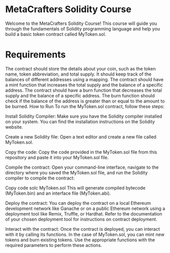 # MetaCrafters Solidity Course
Welcome to the MetaCrafters Solidity Course! This course will guide you through the fundamentals of Solidity programming language and help you build a basic token contract called MyToken.sol.

# Requirements
The contract should store the details about your coin, such as the token name, token abbreviation, and total supply.
It should keep track of the balances of different addresses using a mapping.
The contract should have a mint function that increases the total supply and the balance of a specific address.
The contract should have a burn function that decreases the total supply and the balance of a specific address.
The burn function should check if the balance of the address is greater than or equal to the amount to be burned.
How to Run
To run the MyToken.sol contract, follow these steps:

Install Solidity Compiler: Make sure you have the Solidity compiler installed on your system. You can find the installation instructions on the Solidity website.

Create a new Solidity file: Open a text editor and create a new file called MyToken.sol.

Copy the code: Copy the code provided in the MyToken.sol file from this repository and paste it into your MyToken.sol file.

Compile the contract: Open your command-line interface, navigate to the directory where you saved the MyToken.sol file, and run the Solidity compiler to compile the contract:

Copy code
solc MyToken.sol
This will generate compiled bytecode (MyToken.bin) and an interface file (MyToken.abi).

Deploy the contract: You can deploy the contract on a local Ethereum development network like Ganache or on a public Ethereum network using a deployment tool like Remix, Truffle, or Hardhat. Refer to the documentation of your chosen deployment tool for instructions on contract deployment.

Interact with the contract: Once the contract is deployed, you can interact with it by calling its functions. In the case of MyToken.sol, you can mint new tokens and burn existing tokens. Use the appropriate functions with the required parameters to perform these actions.
